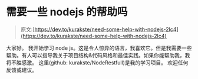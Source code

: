 # 需要一些 nodejs 的帮助吗

> 原文:[https://dev.to/kurakste/need-some-help-with-nodejs-2lc4](https://dev.to/kurakste/need-some-help-with-nodejs-2lc4)

大家好。
我开始学习 node js。这是令人惊异的语言，我喜欢它。但是我需要一些帮助。有人可以指导我关于项目结构&代码风格和最佳实践。如果你能帮助我，我将不胜感激。
这里(github: kurakste/NodeRestfull)是我的学习项目。
欢迎任何反馈或建议。
